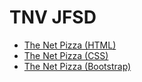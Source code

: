 # TNV JFSD

- [The Net Pizza (HTML)](https://michelefenu.github.io/tnv-academy-VIII/the-net-pizza-html)
- [The Net Pizza (CSS)](https://michelefenu.github.io/tnv-academy-VIII/the-net-pizza-css)
- [The Net Pizza (Bootstrap)](https://michelefenu.github.io/tnv-academy-VIII/the-net-pizza-bootstrap)
